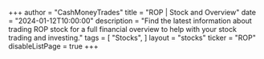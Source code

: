 +++
author = "CashMoneyTrades"
title = "ROP | Stock and Overview"
date = "2024-01-12T10:00:00"
description = "Find the latest information about trading ROP stock for a full financial overview to help with your stock trading and investing."
tags = [
   "Stocks",
]
layout = "stocks"
ticker = "ROP"
disableListPage = true
+++
